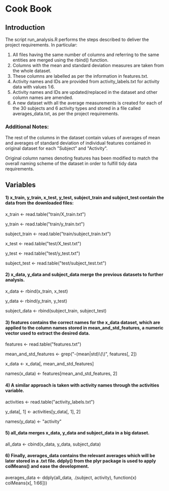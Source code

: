 # Cook Book
## Introduction
The script run_analysis.R performs the steps described to deliver the project requirements. In particular:

1. All files having the same number of columns and referring to the same entities are merged using the rbind() function.
2. Columns with the mean and standard deviation measures are taken from the whole dataset.
3. These columns are labelled as per the information in features.txt.
4. Activity names and IDs are provided from activity_labels.txt for activity data with values 1:6.
5. Activity names and IDs are updated/replaced in the dataset and other column names are amended.
6. A new dataset with all the average measurements is created for each of the 30 subjects and 6 activity types and stored in a file called averages_data.txt, as per the project requirements.

### Additional Notes:
The rest of the columns in the dataset contain values of averages of mean and averages of standard deviation of individual features contained in original dataset for each "Subject" and "Activity".

Original column names denoting features has been modified to match the overall naming scheme of the dataset in order to fulfill tidy data requirements.

## Variables

#### 1) x_train, y_train, x_test, y_test, subject_train and subject_test contain the data from the downloaded files:

x_train <- read.table("train/X_train.txt")

y_train <- read.table("train/y_train.txt")

subject_train <- read.table("train/subject_train.txt")

x_test <- read.table("test/X_test.txt")

y_test <- read.table("test/y_test.txt")

subject_test <- read.table("test/subject_test.txt")

#### 2) x_data, y_data and subject_data merge the previous datasets to further analysis.

x_data <- rbind(x_train, x_test)

y_data <- rbind(y_train, y_test)

subject_data <- rbind(subject_train, subject_test)

#### 3) features contains the correct names for the x_data dataset, which are applied to the column names stored in mean_and_std_features, a numeric vector used to extract the desired data.
 
features <- read.table("features.txt")

mean_and_std_features <- grep("-(mean|std)\\(\\)", features[, 2])

x_data <- x_data[, mean_and_std_features]

names(x_data) <- features[mean_and_std_features, 2]

#### 4) A similar approach is taken with activity names through the activities variable.

activities <- read.table("activity_labels.txt")

y_data[, 1] <- activities[y_data[, 1], 2]

names(y_data) <- "activity"

#### 5) all_data merges x_data, y_data and subject_data in a big dataset.

all_data <- cbind(x_data, y_data, subject_data)

#### 6) Finally, averages_data contains the relevant averages which will be later stored in a .txt file. ddply() from the plyr package is used to apply colMeans() and ease the development.

averages_data <- ddply(all_data, .(subject, activity), function(x) colMeans(x[, 1:66]))
